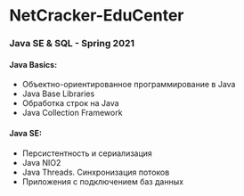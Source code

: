 # NetCracker-EduCenter
### Java SE &amp; SQL - Spring 2021

#### Java Basics:
* Объектно-ориентированное программирование в Java
* Java Base Libraries
* Обработка строк на Java
* Java Collection Framework

#### Java SE:
* Персистентность и сериализация
* Java NIO2
* Java Threads. Синхронизация потоков
* Приложения с подключением баз данных
